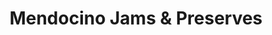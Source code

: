---
title: "Mendocino Jams & Preserves"
url: /mendocino/mendocino-jams-und-preserves/
shop: Allgemein
---